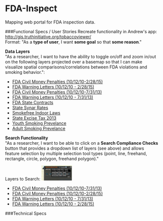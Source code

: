 # FDA-Inspect
Mapping web portal for FDA inspection data.

###Functional Specs / User Stories
Recreate functionality in Andrew's app: http://gis.truthinitiative.org/tobaccoviewer/  
Format: "As a **type of user**, I want **some goal** so that **some reason**." 

**Data Layers**  
"As a researcher, I want to have the ability to toggle on/off and zoom in/out on the following layers projected over a basemap so that I can make visualize spatial comparisons/correlations between FDA violations and smoking behavior.":
   * [FDA Civil Money Penalties (10/12/10-2/28/15)](http://gis.truthinitiative.org/arcgis/rest/services/FDA/FDA_Civil_Money_Penalties_Complete/MapServer/0)
   * [FDA Warning Letters (10/12/10 - 2/28/15)](http://gis.truthinitiative.org/arcgis/rest/services/FDA/FDA_Warning_Letters_Complete/MapServer/0)
   * [FDA Civil Money Penalties (10/12/10-7/31/13)](http://gis.truthinitiative.org/arcgis/rest/services/FDA/FDA_Civil_Money_Penalties/MapServer/0)
   * [FDA Warning Letters (10/12/10 - 7/31/13)](http://gis.truthinitiative.org/arcgis/rest/services/FDA/FDA_Warning_Letters_Complete/MapServer/0)
   * [FDA State Contracts](http://gis.truthinitiative.org/arcgis/rest/services/FDA/FDA_State_Contracts/MapServer)
   * [State Synar Rates](http://gis.truthinitiative.org/arcgis/rest/services/FDA/State_Synar_Rates/MapServer)
   * [Smokefree Indoor Laws](http://gis.truthinitiative.org/arcgis/rest/services/WebApp/Smokefree_Indoor_Laws/MapServer)
   * [State Excise Tax 2013](http://gis.truthinitiative.org/arcgis/rest/services/WebApp/State_Excise_Tax_2013/MapServer)
   * [Youth Smoking Prevelance](http://gis.truthinitiative.org/arcgis/rest/services/WebApp/Youth_Smoking_Prevelance/MapServer)
   * [Adult Smoking Prevelance](http://gis.truthinitiative.org/arcgis/rest/services/WebApp/Adult_Smoking_Prevelance/MapServer)

**Search Functionality**  
"As a researcher, I want to be able to click on a **Search Compliance Checks** button that provides a dropdown list of layers (see above) and allows feature selection by multiple selection tool types (point, line, freehand, rectangle, circle, polygon, freehand polygon)."


Layers to Search:
<img src="/Images/layers.png" width="100">  
* [FDA Civil Money Penalties (10/12/10-7/31/13)](http://gis.truthinitiative.org/arcgis/rest/services/FDA/FDA_Civil_Money_Penalties/MapServer/0)
* [FDA Civil Money Penalties (10/12/10-2/28/15)](http://gis.truthinitiative.org/arcgis/rest/services/FDA/FDA_Civil_Money_Penalties_Complete/MapServer/0)
* [FDA Warning Letters (10/12/10 - 7/31/13)](http://gis.truthinitiative.org/arcgis/rest/services/FDA/FDA_Warning_Letters_Complete/MapServer/0)
* [FDA Warning Letters (10/12/10 - 2/28/15)](http://gis.truthinitiative.org/arcgis/rest/services/FDA/FDA_Warning_Letters_Complete/MapServer/0)







###Technical Specs
